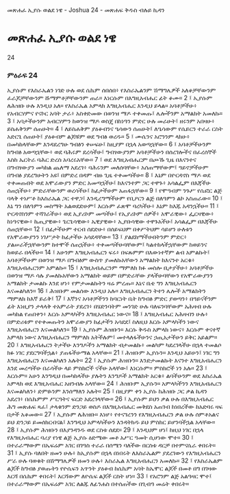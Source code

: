 ﻿
 መጽሐፈ ኢያሱ ወልደ ነዌ - Joshua 24 - መጽሐፍ ቅዱስ ብሉይ ኪዳን
# መጽሐፈ ኢያሱ ወልደ ነዌ
24
### ምዕራፍ 24
ኢያሱም የእስራኤልን ነገድ ሁሉ ወደ ሴኬም ሰበሰበ፥ የእስራኤልንም ሽማግሌዎች አለቆቻቸውንም ፈራጆቻቸውንም ሹማምቶቻቸውንም ጠራ። እነርሱም በእግዚአብሔር ፊት ቆሙ።
2 ፤ ኢያሱም ለሕዝቡ ሁሉ እንዲህ አለ። የእስራኤል አምላክ እግዚአብሔር እንዲህ ይላል። አባቶቻችሁ፥ የአብርሃምና የናኮር አባት ታራ፥ አስቀድመው በወንዝ ማዶ ተቀመጡ፤ ሌሎችንም አማልክት አመለኩ።
3 ፤ አባታችሁንም አብርሃምን ከወንዝ ማዶ ወስጄ በከነዓን ምድር ሁሉ መራሁት፤ ዘሩንም አበዛሁ፥ ይስሐቅንም ሰጠሁት።
4 ፤ ለይስሐቅም ያዕቆብንና ዔሳውን ሰጠሁት፤ ለዔሳውም የሴይርን ተራራ ርስት አድርጌ ሰጠሁት፤ ያዕቆብም ልጆቹም ወደ ግብፅ ወረዱ።
5 ፤ ሙሴንና አሮንንም ላክሁ፥ በመካከላቸውም እንዳደረግሁ ግብፅን ቀሠፍሁ፤ ከዚያም በኋላ አወጣኋቸው።
6 ፤ አባቶቻችሁንም ከግብፅ አወጣኋቸው፥ ወደ ባሕሩም ደረሳችሁ፤ ግብፃውያንም አባቶቻችሁን በሰረገሎችና በፈረሰኞች እስከ ኤርትራ ባሕር ድረስ አባረሩአቸው።
7 ፤ ወደ እግዚአብሔርም በጮኹ ጊዜ በእናንተና በግብፃውያን መካከል ጨለማ አደረገ፥ ባሕሩንም መለሰባቸው፥ አሰጠማቸውም፤ ዓይኖቻችሁም በግብፅ ያደረግሁትን አዩ፤ በምድረ በዳም ብዙ ጊዜ ተቀመጣችሁ።
8 ፤ እኔም በዮርዳኖስ ማዶ ወደ ተቀመጡበት ወደ አሞራውያን ምድር አመጣኋችሁ፤ ከእናንተም ጋር ተዋጉ፥ አሳልፌም በእጃችሁ ሰጠኋችሁ፥ ምድራቸውንም ወረሳችሁ፤ ከፊታችሁም አጠፋኋቸው።
9 ፤ የሞዓብም ንጉሥ የሴፎር ልጅ ባላቅ ተነሥቶ ከእስራኤል ጋር ተዋጋ፤ እንዲረግማችሁም የቢዖርን ልጅ በለዓምን ልኮ አስጠራው።
10 ፤ እኔ ግን በለዓምን መስማት አልወደድሁም፤ እርሱም ፈጽሞ ባረካችሁ፥ እኔም ከእጁ አዳንኋችሁ።
11 ፤ ዮርዳኖስንም ተሻገራችሁ፥ ወደ ኢያሪኮም መጣችሁ፤ የኢያሪኮም ሰዎች፥ አሞራዊው፥ ፌርዛዊው፥ ከነዓናዊው፥ ኬጢያዊው፥ ጌርጌሳዊው፥ ኤዊያዊው፥ ኢያቡሳዊው ተዋጉአችሁ፤ አሳልፌም በእጃችሁ ሰጠኋቸው።
12 ፤ በፊታችሁም ተርብ ሰደድሁ፥ በሰይፍህም በቀሥትህም ሳይሆን ሁለቱን የአሞራውያንን ነገሥታት ከፊታችሁ አሳደዳቸው።
13 ፤ ያልደከማችሁበትንም ምድር፥ ያልሠራችኋቸውንም ከተሞች ሰጠኋችሁ፥ ተቀመጣችሁባቸውም፤ ካልተከላችኋቸውም ከወይንና ከወይራ በላችሁ።
14 ፤ አሁንም እግዚአብሔርን ፍሩ፥ በፍጹምም በእውነተኛም ልብ አምልኩት፤ አባቶቻችሁም በወንዝ ማዶ በግብፅም ውስጥ ያመለኩአቸውን አማልክት ከእናንተ አርቁ፥ እግዚአብሔርንም አምልኩ።
15 ፤ እግዚአብሔርንም ማምለክ ክፉ መስሎ ቢታያችሁ፥ አባቶቻችሁ በወንዝ ማዶ ሳሉ ያመለኩአቸውን አማልክት ወይም በምድራቸው ያላችሁባቸውን የአሞራውያንን አማልክት ታመልኩ እንደ ሆነ፥ የምታመልኩትን ዛሬ ምረጡ። እኔና ቤቴ ግን እግዚአብሔርን እናመልካለን።
16 ፤ ሕዝቡም መልሰው እንዲህ አሉ። እግዚአብሔርን ትተን ሌሎች አማልክትን ማምለክ ከእኛ ይራቅ፤
17 ፤ እኛንና አባቶቻችንን ከባርነት ቤት ከግብፅ ምድር ያወጣን፥ በዓይናችንም ፊት እነዚያን ታላላቅ ተአምራት ያደረገ፥ በሄድንባትም መንገድ ሁሉ ባለፍንባቸውም አሕዛብ ሁሉ መካከል የጠበቀን፥ እርሱ አምላካችን እግዚአብሔር ነውና።
18 ፤ እግዚአብሔር አሕዛብን ሁሉ፥ በምድሪቱም የተቀመጡትን አሞራውያን ከፊታችን አሳደደ፤ ስለዚህ እርሱ አምላካችን ነውና እግዚአብሔርን እናመልካለን።
19 ፤ ኢያሱም ሕዝቡን። እርሱ ቅዱስ አምላክ ነውና፥ እርሱም ቀናተኛ አምላክ ነውና እግዚአብሔርን ማምለክ አትችሉም፤ መተላለፋችሁንና ኃጢአታችሁን ይቅር አይልም።
20 ፤ እግዚአብሔርን ትታችሁ እንግዶችን አማልክት ብታመልኩ፥ መልካም ካደረገላችሁ በኋላ ተመልሶ ክፉ ነገር ያደርግባችኋል፥ ያጠፋችሁማል አላቸው።
21 ፤ ሕዝቡም ኢያሱን። እንዲህ አይሁን፤ ነገር ግን እግዚአብሔርን እናመልካለን አሉት።
22 ፤ ኢያሱም ሕዝቡን። እንድታመልኩት እናንተ እግዚአብሔርን እንደ መረጣችሁ በራሳችሁ ላይ ምስክሮች ናችሁ አላቸው፤ እነርሱም። ምስክሮች ነን አሉ።
23 ፤ እርሱም። አሁን እንግዲህ በመካከላችሁ ያሉትን እንግዶች አማልክት አርቁ፥ ልባችሁንም ወደ እስራኤል አምላክ ወደ እግዚአብሔር አዘንብሉ አላቸው።
24 ፤ ሕዝቡም ኢያሱን። አምላካችንን እግዚአብሔርን እናመልካለን፥ ድምፁንም እንሰማለን አሉት።
25 ፤ በዚያም ቀን ኢያሱ ከሕዝቡ ጋር ቃል ኪዳን አደረገ፥ በሴኬምም ሥርዓትና ፍርድ አደረገላቸው።
26 ፤ ኢያሱም ይህን ቃል ሁሉ በእግዚአብሔር ሕግ መጽሐፍ ጻፈ፤ ታላቁንም ድንጋይ ወስዶ በእግዚአብሔር መቅደስ አጠገብ ከነበረችው ከአድባሩ ዛፍ በታች አቆመው።
27 ፤ ኢያሱም ለሕዝቡ። እነሆ፥ የተናገረንን የእግዚአብሔርን ቃል ሁሉ ሰምቶአልና ይህ ድንጋይ ይመሰክርብናል፤ እንግዲህ አምላካችሁን እንዳትክዱ ይህ ምስክር ይሆንባችኋል አላቸው።
28 ፤ ኢያሱም ሕዝቡን በእያንዳንዱ ወደ ርስቱ ሰደደ።
29 ፤ እንዲህም ሆነ፤ ከዚህ ነገር በኋላ የእግዚአብሔር ባሪያ የነዌ ልጅ ኢያሱ ዕድሜው መቶ አሥር ዓመት ሲሆነው ሞተ።
30 ፤ በተራራማውም በኤፍሬም አገር በገዓስ ተራራ በሰሜን ባለችው በርስቱ ዳርቻ በተምናሴራ ቀበሩት።
31 ፤ ኢያሱ ባለበት ዘመን ሁሉ፥ ከኢያሱም በኋላ በነበሩት ለእስራኤልም ያደረገውን የእግዚአብሔርን ሥራ ሁሉ ባወቁት በሽማግሌዎች ዘመን ሁሉ፥ እስራኤል እግዚአብሔርን አመለኩ።
32 ፤ የእስራኤልም ልጆች ከግብፅ ያወጡትን የዮሴፍን አጥንት ያዕቆብ ከሴኬም አባት ከኤሞር ልጆች በመቶ በግ በገዛው እርሻ በሴኬም ቀበሩት፤ እርሻውም ለዮሴፍ ልጆች ርስት ሆነ።
33 ፤ የአሮንም ልጅ አልዓዛር ሞተ፤ በተራራማውም በኤፍሬም አገር ለልጁ ለፊንሐስ በተሰጠችው በጊብዓ መሬት ቀበሩት። 
